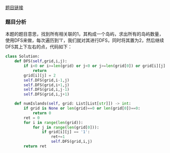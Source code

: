 [题目链接](https://leetcode-cn.com/problems/number-of-islands/submissions/)
### 题目分析
本题的题目意思，找到所有相关联的1，其构成一个岛屿，求出所有的岛屿数量，使用DFS来做，每次遍历到'1'，我们就对其进行DFS，同时将其置为2，然后继续DFS其上下左右的点，代码如下：
```Python
class Solution:
    def DFS(self,grid,i,j):
        if i<0 or i>=len(grid) or j<0 or j>=len(grid[0]) or grid[i][j]!='1':
            return
        grid[i][j] = 2
        self.DFS(grid,i-1,j)
        self.DFS(grid,i+1,j)
        self.DFS(grid,i,j-1)
        self.DFS(grid,i,j+1)

    def numIslands(self, grid: List[List[str]]) -> int:
        if grid is None or len(grid)==0 or len(grid[0])==0:
            return 0
        ret = 0
        for i in range(len(grid)):
            for j in range(len(grid[0])):
                if grid[i][j] == '1':
                    ret+=1
                    self.DFS(grid,i,j)
        return ret
```